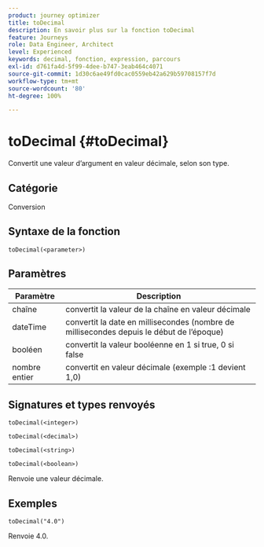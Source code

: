 ```yaml
---
product: journey optimizer
title: toDecimal
description: En savoir plus sur la fonction toDecimal
feature: Journeys
role: Data Engineer, Architect
level: Experienced
keywords: decimal, fonction, expression, parcours
exl-id: d761fa4d-5f99-4dee-b747-3eab464c4071
source-git-commit: 1d30c6ae49fd0cac0559eb42a629b59708157f7d
workflow-type: tm+mt
source-wordcount: '80'
ht-degree: 100%

---
```


# toDecimal {#toDecimal}

Convertit une valeur d’argument en valeur décimale, selon son type.

## Catégorie

Conversion

## Syntaxe de la fonction

`toDecimal(<parameter>)`

## Paramètres

| Paramètre | Description |
|--- |--- |
| chaîne | convertit la valeur de la chaîne en valeur décimale |
| dateTime | convertit la date en millisecondes (nombre de millisecondes depuis le début de l’époque) |
| booléen | convertit la valeur booléenne en 1 si true, 0 si false |
| nombre entier | convertit en valeur décimale (exemple :1 devient 1,0) |

## Signatures et types renvoyés

`toDecimal(<integer>)`

`toDecimal(<decimal>)`

`toDecimal(<string>)`

`toDecimal(<boolean>)`

Renvoie une valeur décimale.

## Exemples

`toDecimal("4.0")`

Renvoie 4.0.
